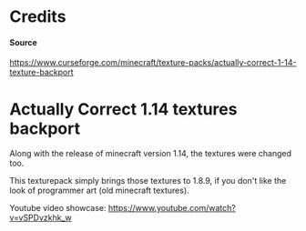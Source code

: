 # Credits
#### Source
https://www.curseforge.com/minecraft/texture-packs/actually-correct-1-14-texture-backport

# Actually Correct 1.14 textures backport

Along with the release of minecraft version 1.14, the textures were changed too. 

This texturepack simply brings those textures to 1.8.9, if you don't like the look of programmer art (old minecraft textures).

Youtube video showcase: https://www.youtube.com/watch?v=vSPDvzkhk_w



